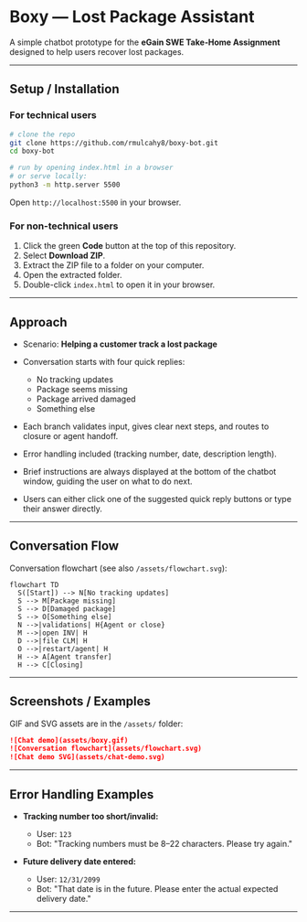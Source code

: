 # Boxy — Lost Package Assistant

A simple chatbot prototype for the **eGain SWE Take‑Home Assignment** designed to help users recover lost packages.

---

## Setup / Installation

### For technical users

```bash
# clone the repo
git clone https://github.com/rmulcahy8/boxy-bot.git
cd boxy-bot

# run by opening index.html in a browser
# or serve locally:
python3 -m http.server 5500
```

Open `http://localhost:5500` in your browser.

### For non-technical users

1. Click the green **Code** button at the top of this repository.
2. Select **Download ZIP**.
3. Extract the ZIP file to a folder on your computer.
4. Open the extracted folder.
5. Double-click `index.html` to open it in your browser.

---

## Approach

* Scenario: **Helping a customer track a lost package**
* Conversation starts with four quick replies:

  * No tracking updates
  * Package seems missing
  * Package arrived damaged
  * Something else
* Each branch validates input, gives clear next steps, and routes to closure or agent handoff.
* Error handling included (tracking number, date, description length).
* Brief instructions are always displayed at the bottom of the chatbot window, guiding the user on what to do next.
* Users can either click one of the suggested quick reply buttons or type their answer directly.

---

## Conversation Flow

Conversation flowchart (see also `/assets/flowchart.svg`):

```mermaid
flowchart TD
  S([Start]) --> N[No tracking updates]
  S --> M[Package missing]
  S --> D[Damaged package]
  S --> O[Something else]
  N -->|validations| H{Agent or close}
  M -->|open INV| H
  D -->|file CLM| H
  O -->|restart/agent| H
  H --> A[Agent transfer]
  H --> C[Closing]
```

---

## Screenshots / Examples

GIF and SVG assets are in the `/assets/` folder:

```markdown
![Chat demo](assets/boxy.gif)
![Conversation flowchart](assets/flowchart.svg)
![Chat demo SVG](assets/chat-demo.svg)
```

---

## Error Handling Examples

* **Tracking number too short/invalid:**

  * User: `123`
  * Bot: "Tracking numbers must be 8–22 characters. Please try again."

* **Future delivery date entered:**

  * User: `12/31/2099`
  * Bot: "That date is in the future. Please enter the actual expected delivery date."

---
